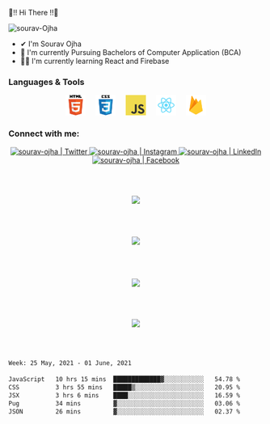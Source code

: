 

🤍!! Hi There !!🤍
<p> <img src='https://komarev.com/ghpvc/?username=sourav-ojha&label=Views&color=blue&style=plastic%22' alt='sourav-Ojha' > </p>

- ✔  I'm Sourav Ojha
- 👀 I'm currently Pursuing Bachelors of Computer Application (BCA)
- 👨‍💻 I'm currently learning React and Firebase 

### Languages & Tools
<p align="center">
<code><img height="40" src="images/html.png"></code> &nbsp; &nbsp; 
<code><img height="40" src="images/css.png"></code> &nbsp; &nbsp;
<code><img height="40" src="images/js.png"></code> &nbsp; &nbsp;
<code><img height="40" src="images/react.png"></code> &nbsp; &nbsp;
<code><img height="40" src="images/firebase.png"></code> 
</p>
<p align='center'>

</p>


### Connect with me:
<!-- [<img  align="left" alt="sourav-ojha | Twitter" width="22px" src="images/twitter.png" />][twitter]
[<img align="left" alt="sourav-ojha | LinkedIn" width="22px" src="images/linkedin.png" />][linkedin]
[<img align="left" alt="sourav-ojha | Instagram" width="22px" src="images/instagram.png" />][instagram]
[<img align="left" alt="sourav-ojha | Facebook" width="22px" src="images/facebook.png" />][facebook]
--!>

<p align="center">
<a href="https://twitter.com/subhamojha9" > <img  align="" alt="sourav-ojha | Twitter" width="32px" src="images/twitter.png" /> </a>
<a href="https://www.instagram.com/ojha_sourav2001/" > <img  align="" alt="sourav-ojha | Instagram" width="32px" src="images/instagram.png" /> </a>
<a href=" https://www.linkedin.com/in/sourav-coder/" > <img  align="" alt="sourav-ojha | LinkedIn" width="32px" src="images/linkedin.png" /> </a>
<a href="https://www.facebook.com/Ojha.sourAv.26/" > <img  align="" alt="sourav-ojha | Facebook" width="32px" src="images/facebook.png" /> </a>
</p>
<br />

<!--
[twitter]: https://twitter.com/subhamojha9
[instagram]: https://www.instagram.com/ojha_sourav2001/
[linkedin]: https://www.linkedin.com/in/sourav-coder/
[facebook]: https://www.facebook.com/Ojha.sourAv.26/
--!>



<br />
<p align="center">
<a align="center" href="https://sites.google.com/view/souravojha/home" >
<img src="https://img.shields.io/badge/PortfolioWebsite-sourav_ojha-2648ff?style=flat-square&logo=google-chrome" /> 
</a>
  </p>
<br />
<br />

<p align='center'>
  <img src="https://github-readme-streak-stats.herokuapp.com/?user=sourav-ojha&theme=flag-india"/>
  </p>

 <br />
  <br />
 <p align='center'>
 <a  href='#' >
     <img align='center' src='https://github-readme-stats.vercel.app/api/top-langs/?username=sourav-ojha&layout=compact&hide=handlebars&theme=flag-india' />
  </a>
</p>
  <br />
  <br />
<p align='center'>
  <a  href='#' >
     <img align='center' src='https://github-readme-stats.vercel.app/api?username=sourav-ojha&show_icons=true&theme=flag-india&hide=prs&border_radius=10px&' />
  </a>
  </p>
  <br />
  <br />
  
<!--START_SECTION:waka-->
```text
Week: 25 May, 2021 - 01 June, 2021

JavaScript   10 hrs 15 mins  █████████████▓░░░░░░░░░░░   54.78 % 
CSS          3 hrs 55 mins   █████▒░░░░░░░░░░░░░░░░░░░   20.95 % 
JSX          3 hrs 6 mins    ████░░░░░░░░░░░░░░░░░░░░░   16.59 % 
Pug          34 mins         ▓░░░░░░░░░░░░░░░░░░░░░░░░   03.06 % 
JSON         26 mins         ▓░░░░░░░░░░░░░░░░░░░░░░░░   02.37 % 
```
<!--END_SECTION:waka-->





